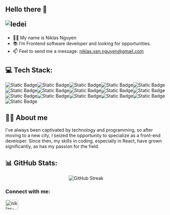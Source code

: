 ## Hello there 👋 <p align="left"> <img src="https://komarev.com/ghpvc/?username=ledei&label=Profile%20views&color=0e75b6&style=flat" alt="ledei" /> </p>

- 👨‍🎓 My name is Niklas Nguyen
- 📚 I’m Frontend software developer and looking for opportunities.
- 📫 Feel to send me a message: niklas.van.nguyen@gmail.com
 
## 💻 Tech Stack:
![Static Badge](https://img.shields.io/badge/JavaScript-%23F7DF1E?style=for-the-badge&logo=javascript&logoColor=white)![Static Badge](https://img.shields.io/badge/TypeScript-%233178C6?style=for-the-badge&logo=typescript&logoColor=white)![Static Badge](https://img.shields.io/badge/Figma-%23F24E1E?style=for-the-badge&logo=figma&logoColor=white)![Static Badge](https://img.shields.io/badge/React-%2361DAFB?style=for-the-badge&logo=react&logoColor=white)![Static Badge](https://img.shields.io/badge/ExpressJS-%23000000?style=for-the-badge&logo=express&logoColor=white)![Static Badge](https://img.shields.io/badge/HTML5-%23E34F26?style=for-the-badge&logo=html5&logoColor=white)![Static Badge](https://img.shields.io/badge/CSS3-%231572B6?style=for-the-badge&logo=css3&logoColor=white)![Static Badge](https://img.shields.io/badge/Sass-%23CC6699?style=for-the-badge&logo=sass&logoColor=white)![Static Badge](https://img.shields.io/badge/Bootstrap-%237952B3?style=for-the-badge&logo=bootstrap&logoColor=white)![Static Badge](https://img.shields.io/badge/Github-%23181717?style=for-the-badge&logo=github&logoColor=white)![Static Badge](https://img.shields.io/badge/Git-%23F05032?style=for-the-badge&logo=git&logoColor=white)![Static Badge](https://img.shields.io/badge/MongoDB-%2347A248?style=for-the-badge&logo=mongodb&logoColor=white)![Static Badge](https://img.shields.io/badge/MySQL-%234479A1?style=for-the-badge&logo=mysql&logoColor=white)![Static Badge](https://img.shields.io/badge/NodeJS-%23339933?style=for-the-badge&logo=nodedotjs&logoColor=white)![Static Badge](https://img.shields.io/badge/ReactNative-%2361DAFB?style=for-the-badge&logo=react&logoColor=white)![Static Badge](https://img.shields.io/badge/VueJs-%234FC08D?style=for-the-badge&logo=vuedotjs&logoColor=white)



## 🧑‍💻 About me 
I've always been captivated by technology and programming, so after moving to a new city, I seized the opportunity to specialize as a front-end developer. Since then, my skills in coding, especially in React, have grown significantly, as has my passion for the field.

## 📊 GitHub Stats:

<p align="center">
  <img align="center" src="https://github-readme-streak-stats.herokuapp.com/?user=ledei&theme=dark&hide_border=false" alt="GitHub Streak" />
</p>

<h3 align="left">Connect with me:</h3>
<p align="left">
<a href="https://www.linkedin.com/in/niklas-nguyen-5b203b212/" target="blank"><img align="center" src="https://raw.githubusercontent.com/rahuldkjain/github-profile-readme-generator/master/src/images/icons/Social/linked-in-alt.svg" alt="niklas-nguyen" height="30" width="40" /></a>
</p>


<!--
**ledei/ledei** is a ✨ _special_ ✨ repository because its `README.md` (this file) appears on your GitHub profile.

Here are some ideas to get you started:

- 🔭 I’m currently working on ...
- 🌱 I’m currently learning ...
- 👯 I’m looking to collaborate on ...
- 🤔 I’m looking for help with ...
- 💬 Ask me about ...
- 📫 How to reach me: ...
- 😄 Pronouns: ...
- ⚡ Fun fact: ...
-->
